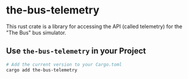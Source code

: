# the-bus-telemetry 

This rust crate is a library for accessing the API (called telemetry) for the "The Bus" bus simulator.<br>

## Use `the-bus-telemetry` in your Project

```bash
# Add the current version to your Cargo.toml
cargo add the-bus-telemetry
```

